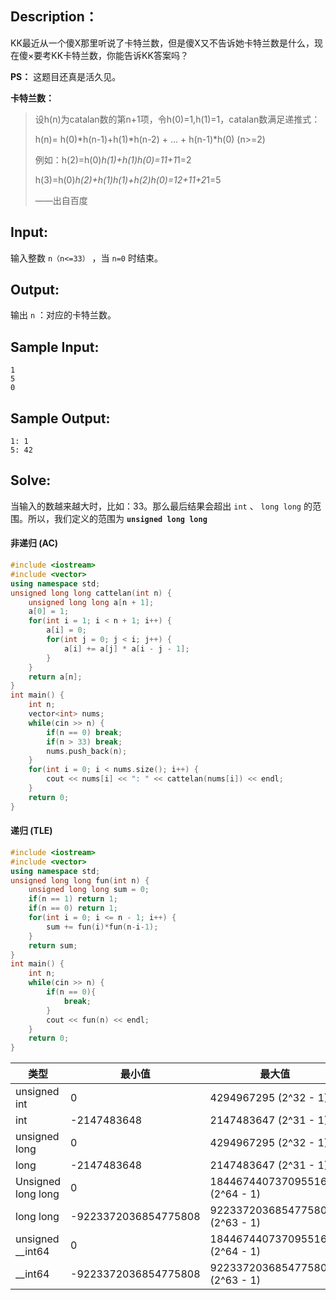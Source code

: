 ## Description：

KK最近从一个傻X那里听说了卡特兰数，但是傻X又不告诉她卡特兰数是什么，现在傻×要考KK卡特兰数，你能告诉KK答案吗？

**PS：** 这题目还真是活久见。

**卡特兰数：**

>设h(n)为catalan数的第n+1项，令h(0)=1,h(1)=1，catalan数满足递推式：
>
>h(n)= h(0)*h(n-1)+h(1)*h(n-2) + ... + h(n-1)*h(0) (n>=2)
>
>例如：h(2)=h(0)*h(1)+h(1)*h(0)=1*1+1*1=2
>
>h(3)=h(0)*h(2)+h(1)*h(1)+h(2)*h(0)=1*2+1*1+2*1=5
>
>——出自百度

## Input:

输入整数 `n（n<=33）` ，当 `n=0` 时结束。

## Output:

输出 `n` ：对应的卡特兰数。

## Sample Input:

```
1
5
0
```

## Sample Output:

```
1: 1
5: 42
```

## Solve:

当输入的数越来越大时，比如：33。那么最后结果会超出 `int` 、 `long long` 的范围。所以，我们定义的范围为 **`unsigned long long`**

#### 非递归 (AC)

```c++
#include <iostream>
#include <vector>
using namespace std;
unsigned long long cattelan(int n) {
    unsigned long long a[n + 1];
    a[0] = 1;
    for(int i = 1; i < n + 1; i++) {
        a[i] = 0;
        for(int j = 0; j < i; j++) {
            a[i] += a[j] * a[i - j - 1];
        }
    }
    return a[n];
}
int main() {
    int n;
    vector<int> nums;
    while(cin >> n) {
        if(n == 0) break;
        if(n > 33) break;
        nums.push_back(n);
    }
    for(int i = 0; i < nums.size(); i++) {
        cout << nums[i] << ": " << cattelan(nums[i]) << endl;
    }
    return 0;
}
```

#### 递归 (TLE)

```c++
#include <iostream>
#include <vector>
using namespace std;
unsigned long long fun(int n) {
    unsigned long long sum = 0;
    if(n == 1) return 1;
    if(n == 0) return 1;
    for(int i = 0; i <= n - 1; i++) {
        sum += fun(i)*fun(n-i-1);
    }
    return sum;
}
int main() {
    int n;
    while(cin >> n) {
        if(n == 0){
            break;
        }
        cout << fun(n) << endl;
    }
    return 0;
}

```

|        类型        |        最小值        |             最大值              |
|--------------------|----------------------|---------------------------------|
| unsigned int       |                    0 | 4294967295 (2^32 - 1)           |
| int                |          -2147483648 | 2147483647 (2^31 - 1)           |
| unsigned long      |                    0 | 4294967295 (2^32 - 1)           |
| long               |          -2147483648 | 2147483647 (2^31 - 1)           |
| Unsigned long long |                    0 | 18446744073709551615 (2^64 - 1) |
| long long          | -9223372036854775808 | 9223372036854775807 (2^63 - 1)  |
| unsigned __int64   |                    0 | 18446744073709551615 (2^64 - 1) |
| __int64            | -9223372036854775808 | 9223372036854775807 (2^63 - 1)  |
